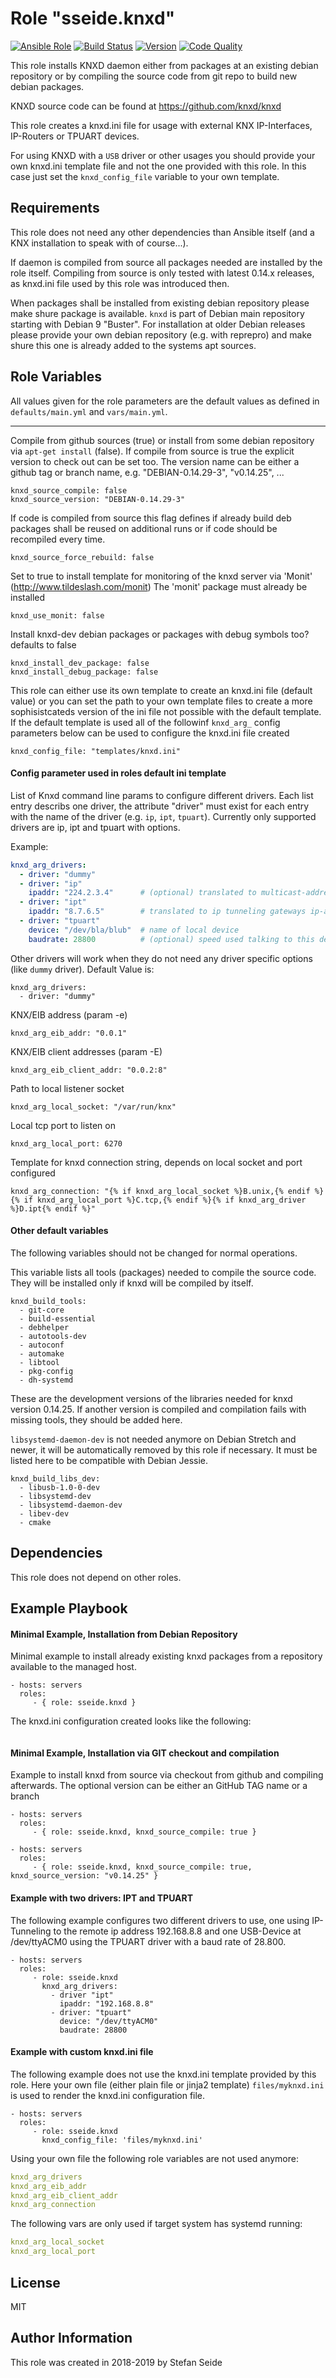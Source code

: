 Role "sseide.knxd"
=========

[![Ansible Role](https://img.shields.io/ansible/role/35936.svg)](https://img.shields.io/ansible/role/35936.svg)
[![Build Status](https://travis-ci.org/sseide/ansible-role-knxd.svg?branch=master)](https://travis-ci.org/sseide/ansible-role-knxd)
[![Version](https://img.shields.io/github/tag/sseide/ansible-role-knxd.svg)](https://img.shields.io/github/tag/sseide/ansible-role-knxd.svg)
[![Code Quality](https://img.shields.io/ansible/quality/35936.svg)](https://img.shields.io/ansible/quality/35936.svg)

This role installs KNXD daemon either from packages at an existing debian repository
or by compiling the source code from git repo to build new debian packages.

KNXD source code can be found at https://github.com/knxd/knxd

This role creates a knxd.ini file for usage with external KNX IP-Interfaces, IP-Routers
or TPUART devices.
 
For using KNXD with a `USB` driver or other usages you should provide your own knxd.ini template file 
and not the one provided with this role. In this case just set the
`knxd_config_file` variable to your own template.


Requirements
------------

This role does not need any other dependencies than Ansible itself (and a KNX installation to speak with of course...).

If daemon is compiled from source all packages needed are installed by the role itself.
Compiling from source is only tested with latest 0.14.x releases, as knxd.ini file 
used by this role was introduced then.

When packages shall be installed from existing debian repository please make shure
package is available. `knxd` is part of Debian main repository starting with Debian 9 "Buster".
For installation at older Debian releases please provide your own debian repository
(e.g. with reprepro) and make shure this one is already added to the systems apt sources.  

Role Variables
--------------

All values given for the role parameters are the default values as defined in
`defaults/main.yml` and `vars/main.yml`.

---

Compile from github sources (true) or install from some debian repository via `apt-get install` (false).
If compile from source is true the explicit version to check out can be set too.
The version name can be either a github tag or branch name, e.g. "DEBIAN-0.14.29-3", "v0.14.25", ...
```
knxd_source_compile: false
knxd_source_version: "DEBIAN-0.14.29-3"
```
If code is compiled from source this flag defines if already build deb packages shall be
reused on additional runs or if code should be recompiled every time.
```
knxd_source_force_rebuild: false
```

Set to true to install template for monitoring of the knxd server via 'Monit' (http://www.tildeslash.com/monit)
The 'monit' package must already be installed
```
knxd_use_monit: false
```

Install knxd-dev debian packages or packages with debug symbols too? defaults to false
```
knxd_install_dev_package: false
knxd_install_debug_package: false
```

This role can either use its own template to create an knxd.ini file (default value)
or you can set the path to your own template files to create a more sophisistcateds
version of the ini file not possible with the default template.
If the default template is used all of the followinf `knxd_arg_` config parameters 
below can be used to configure the knxd.ini file created
```
knxd_config_file: "templates/knxd.ini"
```

#### Config parameter used in roles default ini template

List of Knxd command line params to configure different drivers.
Each list entry describs one driver, the attribute "driver" must exist for each entry
with the name of the driver (e.g. `ip`, `ipt`, `tpuart`).
Currently only supported drivers are ip, ipt and tpuart with options.

Example:
```yaml
knxd_arg_drivers:
  - driver: "dummy"
  - driver: "ip"
    ipaddr: "224.2.3.4"      # (optional) translated to multicast-address used
  - driver: "ipt"
    ipaddr: "8.7.6.5"        # translated to ip tunneling gateways ip-address
  - driver: "tpuart"
    device: "/dev/bla/blub"  # name of local device
    baudrate: 28800          # (optional) speed used talking to this device
```

Other drivers will work when they do not need any driver specific options (like `dummy` driver).
Default Value is:
```
knxd_arg_drivers:
  - driver: "dummy"
```

KNX/EIB address (param -e)
```
knxd_arg_eib_addr: "0.0.1"
```

KNX/EIB client addresses (param -E)
```
knxd_arg_eib_client_addr: "0.0.2:8"
```

Path to local listener socket
```
knxd_arg_local_socket: "/var/run/knx"
```

Local tcp port to listen on
```
knxd_arg_local_port: 6270
```

Template for knxd connection string, depends on local socket and port configured
```
knxd_arg_connection: "{% if knxd_arg_local_socket %}B.unix,{% endif %}{% if knxd_arg_local_port %}C.tcp,{% endif %}{% if knxd_arg_driver %}D.ipt{% endif %}"
```

#### Other default variables
The following variables should not be changed for normal operations.

This variable lists all tools (packages) needed to compile the source code.
They will be installed only if knxd will be compiled by itself.
```
knxd_build_tools:
  - git-core
  - build-essential
  - debhelper
  - autotools-dev
  - autoconf
  - automake
  - libtool
  - pkg-config
  - dh-systemd
```

These are the development versions of the libraries needed for knxd version 0.14.25.
If another version is compiled and compilation fails with missing tools, they should be added here.

`libsystemd-daemon-dev` is not needed anymore on Debian Stretch and newer, it will be 
automatically removed by this role if necessary. It must be listed here to be compatible 
with Debian Jessie.
```
knxd_build_libs_dev:
  - libusb-1.0-0-dev
  - libsystemd-dev
  - libsystemd-daemon-dev
  - libev-dev
  - cmake
```



Dependencies
------------

This role does not depend on other roles.

Example Playbook
----------------

#### Minimal Example, Installation from Debian Repository
Minimal example to install already existing knxd packages from a repository available
to the managed host.

    - hosts: servers
      roles:
         - { role: sseide.knxd }

The knxd.ini configuration created looks like the following:
```ini

```

#### Minimal Example, Installation via GIT checkout and compilation

Example to install knxd from source via checkout from github and compiling afterwards.
The optional version can be either an GitHub TAG name or a branch

    - hosts: servers
      roles:
         - { role: sseide.knxd, knxd_source_compile: true }

    - hosts: servers
      roles:
         - { role: sseide.knxd, knxd_source_compile: true, knxd_source_version: "v0.14.25" }

#### Example with two drivers: IPT and TPUART

The following example configures two different drivers to use, one using
IP-Tunneling to the remote ip address 192.168.8.8 and one USB-Device at /dev/ttyACM0 
using the TPUART driver with a baud rate of 28.800.

    - hosts: servers
      roles:
         - role: sseide.knxd
           knxd_arg_drivers:
             - driver "ipt"
               ipaddr: "192.168.8.8"
             - driver: "tpuart"
               device: "/dev/ttyACM0"
               baudrate: 28800  

#### Example with custom knxd.ini file

The following example does not use the knxd.ini template provided by this role.
Here your own file (either plain file or jinja2 template) `files/myknxd.ini`
is used to render the knxd.ini configuration file.

    - hosts: servers
      roles:
         - role: sseide.knxd
           knxd_config_file: 'files/myknxd.ini'

Using your own file the following role variables are not used anymore:
```yaml
knxd_arg_drivers
knxd_arg_eib_addr
knxd_arg_eib_client_addr
knxd_arg_connection
```

The following vars are only used if target system has systemd running:
```yaml
knxd_arg_local_socket
knxd_arg_local_port
```

License
-------

MIT

Author Information
------------------

This role was created in 2018-2019 by Stefan Seide
